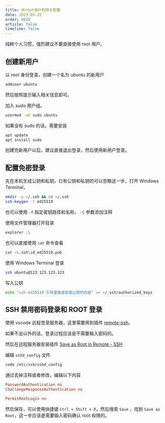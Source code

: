 ```yaml
---
title: 非root用户和相关配置
date: 2023-05-22
order: 0020
article: false
timeline: false
---
```


纯粹个人习惯，强烈建议不要直接使用 root 用户。

<!-- more -->

## 创建新用户

以 root 身份登录，创建一个名为 ubuntu 的新用户

```bash
adduser ubuntu
```

然后按照提示输入相关信息即可。

加入 sudo 用户组。

```bash
usermod -aG sudo ubuntu
```

如果没有 sudo 的话，需要安装

```bash
apt update
apt install sudo
```

创建完新用户以后，建议直接退出登录，然后使用新用户登录。

## 配置免密登录

先在本机生成公钥和私钥，已有公钥和私钥的可以忽略这一步，打开 Windows Terminal，

```bash
mkdir -p ~/.ssh && cd ~/.ssh
ssh-keygen -t ed25519
```

也可以使用 `-f` 指定密钥路径和名称， `-C` 参数添加注释

使用文件管理器打开目录

```bash
explorer .\
```

也可以直接使用 `cat` 命令查看

```bash
cat ~\.ssh\id_ed25519.pub
```

使用 Windows Terminal 登录

```bash
ssh ubuntu@123.123.123.123
```

写入公钥

```bash
echo "ssh-ed25519 引号里面是前面公钥的内容" >> ~/.ssh/authorized_keys
```

## SSH 禁用密码登录和 ROOT 登录

使用 vscode 远程登录服务器，这里需要用到插件 [remote-ssh](https://marketplace.visualstudio.com/items?itemName=ms-vscode-remote.remote-ssh)。

如果不出以外的话，登录过程应该是不需要输入密码的。

然后在远程服务器安装插件 [Save as Root in Remote - SSH](https://marketplace.visualstudio.com/items?itemName=yy0931.save-as-root)

编辑 `sshd_config` 文件

```bash
code /etc/ssh/sshd_config
```

通过去掉注释或者修改，编辑以下内容

```ini
PasswordAuthentication no
ChallengeResponseAuthentication no

PermitRootLogin no
```

然后保存，可以使用快捷键 `Ctrl + Shift + P`，然后搜索 `Save` ，找到 `Save as Root`，这一步应该是需要输入密码确认 root 权限的。

